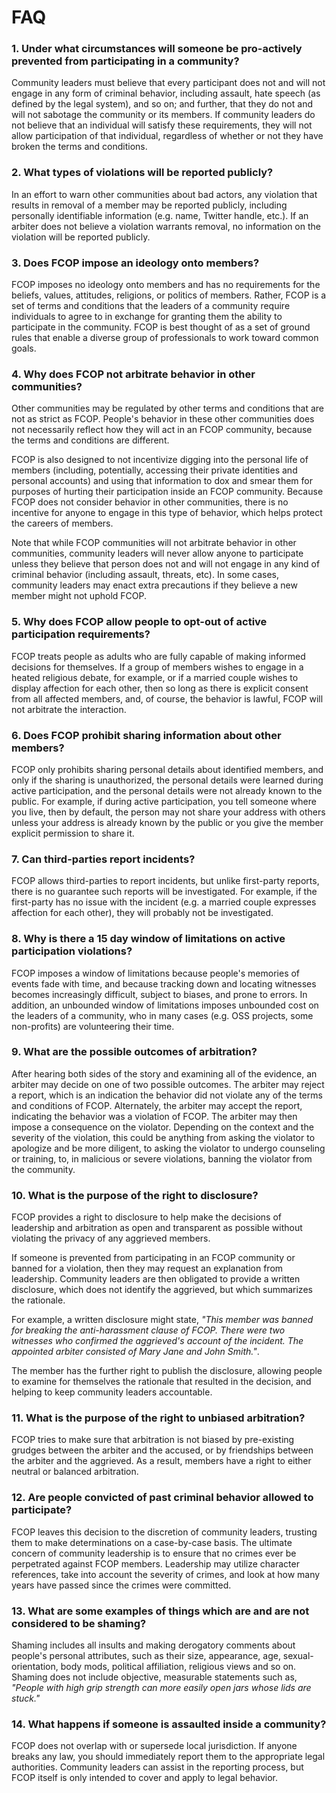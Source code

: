 # FAQ

### 1. Under what circumstances will someone be pro-actively prevented from participating in a community?

Community leaders must believe that every participant does not and will not engage in any form of criminal behavior, including assault, hate speech (as defined by the legal system), and so on; and further, that they do not and will not sabotage the community or its members. If community leaders do not believe that an individual will satisfy these requirements, they will not allow participation of that individual, regardless of whether or not they have broken the terms and conditions.

### 2. What types of violations will be reported publicly?

In an effort to warn other communities about bad actors, any violation that results in removal of a member may be reported publicly, including personally identifiable information (e.g. name, Twitter handle, etc.). If an arbiter does not believe a violation warrants removal, no information on the violation will be reported publicly.

### 3. Does FCOP impose an ideology onto members?

FCOP imposes no ideology onto members and has no requirements for the beliefs, values, attitudes, religions, or politics of members. Rather, FCOP is a set of terms and conditions that the leaders of a community require individuals to agree to in exchange for granting them the ability to participate in the community. FCOP is best thought of as a set of ground rules that enable a diverse group of professionals to work toward common goals.

### 4. Why does FCOP not arbitrate behavior in other communities?

Other communities may be regulated by other terms and conditions that are not as strict as FCOP. People's behavior in these other communities does not necessarily reflect how they will act in an FCOP community, because the terms and conditions are different.

FCOP is also designed to not incentivize digging into the personal life of members (including, potentially, accessing their private identities and personal accounts) and using that information to dox and smear them for purposes of hurting their participation inside an FCOP community. Because FCOP does not consider behavior in other communities, there is no incentive for anyone to engage in this type of behavior, which helps protect the careers of members.

Note that while FCOP communities will not arbitrate behavior in other communities, community leaders will never allow anyone to participate unless they believe that person does not and will not engage in any kind of criminal behavior (including assault, threats, etc). In some cases, community leaders may enact extra precautions if they believe a new member might not uphold FCOP.

### 5. Why does FCOP allow people to opt-out of active participation requirements?

FCOP treats people as adults who are fully capable of making informed decisions for themselves. If a group of members wishes to engage in a heated religious debate, for example, or if a married couple wishes to display affection for each other, then so long as there is explicit consent from all affected members, and, of course, the behavior is lawful, FCOP will not arbitrate the interaction.

### 6. Does FCOP prohibit sharing information about other members?

FCOP only prohibits sharing personal details about identified members, and only if the sharing is unauthorized, the personal details were learned during active participation, and the personal details were not already known to the public. For example, if during active participation, you tell someone where you live, then by default, the person may not share your address with others unless your address is already known by the public or you give the member explicit permission to share it.

### 7. Can third-parties report incidents?

FCOP allows third-parties to report incidents, but unlike first-party reports, there is no guarantee such reports will be investigated. For example, if the first-party has no issue with the incident (e.g. a married couple expresses affection for each other), they will probably not be investigated.

### 8. Why is there a 15 day window of limitations on active participation violations?

FCOP imposes a window of limitations because people's memories of events fade with time, and because tracking down and locating witnesses becomes increasingly difficult, subject to biases, and prone to errors. In addition, an unbounded window of limitations imposes unbounded cost on the leaders of a community, who in many cases (e.g. OSS projects, some non-profits) are volunteering their time.

### 9. What are the possible outcomes of arbitration?

After hearing both sides of the story and examining all of the evidence, an arbiter may decide on one of two possible outcomes. The arbiter may reject a report, which is an indication the behavior did not violate any of the terms and conditions of FCOP. Alternately, the arbiter may accept the report, indicating the behavior was a violation of FCOP. The arbiter may then impose a consequence on the violator. Depending on the context and the severity of the violation, this could be anything from asking the violator to apologize and be more diligent, to asking the violator to undergo counseling or training, to, in malicious or severe violations, banning the violator from the community.

### 10. What is the purpose of the right to disclosure?

FCOP provides a right to disclosure to help make the decisions of leadership and arbitration as open and transparent as possible without violating the privacy of any aggrieved members.

If someone is prevented from participating in an FCOP community or banned for a violation, then they may request an explanation from leadership. Community leaders are then obligated to provide a written disclosure, which does not identify the aggrieved, but which summarizes the rationale.

For example, a written disclosure might state, *"This member was banned for breaking the anti-harassment clause of FCOP. There were two witnesses who confirmed the aggrieved's account of the incident. The appointed arbiter consisted of Mary Jane and John Smith."*.

The member has the further right to publish the disclosure, allowing people to examine for themselves the rationale that resulted in the decision, and helping to keep community leaders accountable.

### 11. What is the purpose of the right to unbiased arbitration?

FCOP tries to make sure that arbitration is not biased by pre-existing grudges between the arbiter and the accused, or by friendships between the arbiter and the aggrieved. As a result, members have a right to either neutral or balanced arbitration.

### 12. Are people convicted of past criminal behavior allowed to participate?

FCOP leaves this decision to the discretion of community leaders, trusting them to make determinations on a case-by-case basis. The ultimate concern of community leadership is to ensure that no crimes ever be perpetrated against FCOP members. Leadership may utilize character references, take into account the severity of crimes, and look at how many years have passed since the crimes were committed.

### 13. What are some examples of things which are and are not considered to be shaming?

Shaming includes all insults and making derogatory comments about people's personal attributes, such as their size, appearance, age, sexual-orientation, body mods, political affiliation, religious views and so on. Shaming does not include objective, measurable statements such as, *"People with high grip strength can more easily open jars whose lids are stuck."*

### 14. What happens if someone is assaulted inside a community?

FCOP does not overlap with or supersede local jurisdiction. If anyone breaks any law, you should immediately report them to the appropriate legal authorities. Community leaders can assist in the reporting process, but FCOP itself is only intended to cover and apply to legal behavior.
